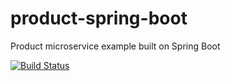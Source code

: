 # product-spring-boot
Product microservice example built on Spring Boot

[![Build Status](https://travis-ci.com/sandro-lopes/product-spring-boot.svg?branch=main)](https://travis-ci.com/sandro-lopes/product-spring-boot)
